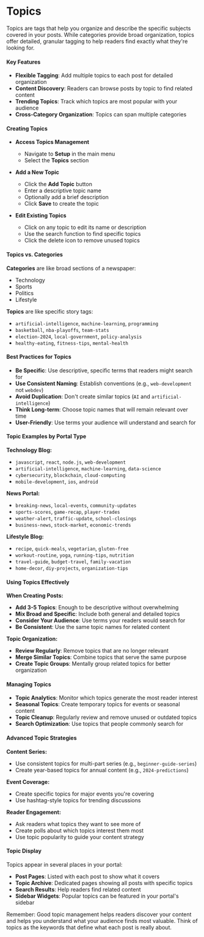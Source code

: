 # Topics

Topics are tags that help you organize and describe the specific subjects covered in your posts. While categories provide broad organization, topics offer detailed, granular tagging to help readers find exactly what they're looking for.

#### Key Features

- **Flexible Tagging**: Add multiple topics to each post for detailed organization
- **Content Discovery**: Readers can browse posts by topic to find related content
- **Trending Topics**: Track which topics are most popular with your audience
- **Cross-Category Organization**: Topics can span multiple categories

#### Creating Topics

- **Access Topics Management**

  - Navigate to **Setup** in the main menu
  - Select the **Topics** section

- **Add a New Topic**

  - Click the **Add Topic** button
  - Enter a descriptive topic name
  - Optionally add a brief description
  - Click **Save** to create the topic

- **Edit Existing Topics**
  - Click on any topic to edit its name or description
  - Use the search function to find specific topics
  - Click the delete icon to remove unused topics

#### Topics vs. Categories

**Categories** are like broad sections of a newspaper:

- Technology
- Sports
- Politics
- Lifestyle

**Topics** are like specific story tags:

- `artificial-intelligence`, `machine-learning`, `programming`
- `basketball`, `nba-playoffs`, `team-stats`
- `election-2024`, `local-government`, `policy-analysis`
- `healthy-eating`, `fitness-tips`, `mental-health`

#### Best Practices for Topics

- **Be Specific**: Use descriptive, specific terms that readers might search for
- **Use Consistent Naming**: Establish conventions (e.g., `web-development` not `webdev`)
- **Avoid Duplication**: Don't create similar topics (`AI` and `artificial-intelligence`)
- **Think Long-term**: Choose topic names that will remain relevant over time
- **User-Friendly**: Use terms your audience will understand and search for

#### Topic Examples by Portal Type

**Technology Blog:**

- `javascript`, `react`, `node.js`, `web-development`
- `artificial-intelligence`, `machine-learning`, `data-science`
- `cybersecurity`, `blockchain`, `cloud-computing`
- `mobile-development`, `ios`, `android`

**News Portal:**

- `breaking-news`, `local-events`, `community-updates`
- `sports-scores`, `game-recap`, `player-trades`
- `weather-alert`, `traffic-update`, `school-closings`
- `business-news`, `stock-market`, `economic-trends`

**Lifestyle Blog:**

- `recipe`, `quick-meals`, `vegetarian`, `gluten-free`
- `workout-routine`, `yoga`, `running-tips`, `nutrition`
- `travel-guide`, `budget-travel`, `family-vacation`
- `home-decor`, `diy-projects`, `organization-tips`

#### Using Topics Effectively

**When Creating Posts:**

- **Add 3-5 Topics**: Enough to be descriptive without overwhelming
- **Mix Broad and Specific**: Include both general and detailed topics
- **Consider Your Audience**: Use terms your readers would search for
- **Be Consistent**: Use the same topic names for related content

**Topic Organization:**

- **Review Regularly**: Remove topics that are no longer relevant
- **Merge Similar Topics**: Combine topics that serve the same purpose
- **Create Topic Groups**: Mentally group related topics for better organization

#### Managing Topics

- **Topic Analytics**: Monitor which topics generate the most reader interest
- **Seasonal Topics**: Create temporary topics for events or seasonal content
- **Topic Cleanup**: Regularly review and remove unused or outdated topics
- **Search Optimization**: Use topics that people commonly search for

#### Advanced Topic Strategies

**Content Series:**

- Use consistent topics for multi-part series (e.g., `beginner-guide-series`)
- Create year-based topics for annual content (e.g., `2024-predictions`)

**Event Coverage:**

- Create specific topics for major events you're covering
- Use hashtag-style topics for trending discussions

**Reader Engagement:**

- Ask readers what topics they want to see more of
- Create polls about which topics interest them most
- Use topic popularity to guide your content strategy

#### Topic Display

Topics appear in several places in your portal:

- **Post Pages**: Listed with each post to show what it covers
- **Topic Archive**: Dedicated pages showing all posts with specific topics
- **Search Results**: Help readers find related content
- **Sidebar Widgets**: Popular topics can be featured in your portal's sidebar

Remember: Good topic management helps readers discover your content and helps you understand what your audience finds most valuable. Think of topics as the keywords that define what each post is really about.
